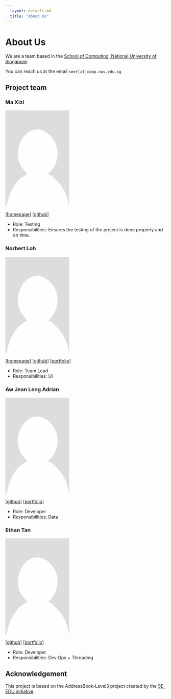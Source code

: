 ```yaml
---
  layout: default.md
  title: "About Us"
---
```


# About Us

We are a team based in the [School of Computing, National University of Singapore](http://www.comp.nus.edu.sg).

You can reach us at the email `seer[at]comp.nus.edu.sg`

## Project team

### Ma Xizi

<img src="images/maxizi.png" width="200px">

[[homepage](http://www.comp.nus.edu.sg/~damithch)]
[[github](https://github.com/Ma-Xizi)]

* Role: Testing
* Responsibilities: Ensures the testing of the project is done properly and on time.

### Norbert Loh

<img src="images/norbertloh.png" width="200px">

[[homepage](http://www.comp.nus.edu.sg/~damithch)]
[[github](https://github.com/norbertloh)]
[[portfolio](team/johndoe.md)]

* Role: Team Lead
* Responsibilities: UI

### Aw Jean Leng Adrian

<img src="images/chronoxy.png" width="200px">

[[github](https://github.com/Chronoxy)]
[[portfolio](team/johndoe.md)]

* Role: Developer
* Responsibilities: Data

### Ethan Tan

<img src="images/ethantyh692.png" width="200px">

[[github](http://github.com/ethantyh692)]
[[portfolio](team/ethantyh692.md)]

* Role: Developer
* Responsibilities: Dev Ops + Threading

## Acknowledgement
This project is based on the AddressBook-Level3 project created by the [SE-EDU initiative](https://se-education.org).

